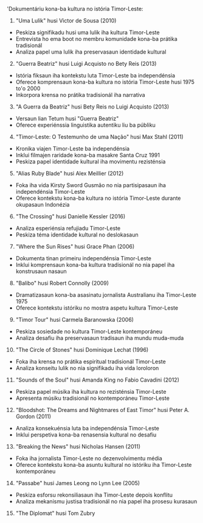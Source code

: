 'Dokumentáriu kona-ba kultura no istória Timor-Leste:

1. "Uma Lulik" husi Victor de Sousa (2010)
- Peskiza signifikadu husi uma lulik iha kultura Timor-Leste
- Entrevista ho ema boot no membru komunidade kona-ba prátika tradisionál
- Analiza papel uma lulik iha preservasaun identidade kultural

2. "Guerra Beatriz" husi Luigi Acquisto no Bety Reis (2013)
- Istória fiksaun iha kontekstu luta Timor-Leste ba independénsia
- Oferece komprensaun kona-ba kultura no istória Timor-Leste husi 1975 to'o 2000
- Inkorpora krensa no prátika tradisionál iha narrativa

3. "A Guerra da Beatriz" husi Bety Reis no Luigi Acquisto (2013)
- Versaun lian Tetum husi "Guerra Beatriz"
- Oferece experiénssia linguistika autentiku liu ba públiku

4. "Timor-Leste: O Testemunho de uma Nação" husi Max Stahl (2011)
- Kronika viajen Timor-Leste ba independénsia
- Inklui filmajen raridade kona-ba masakre Santa Cruz 1991
- Peskiza papel identidade kultural iha movimentu rezisténsia

5. "Alias Ruby Blade" husi Alex Meillier (2012)
- Foka iha vida Kirsty Sword Gusmão no nia partisipasaun iha independénsia Timor-Leste
- Oferece kontekstu kona-ba kultura no istória Timor-Leste durante okupasaun Indonézia

6. "The Crossing" husi Danielle Kessler (2016)
- Analiza esperiénsia refujiadu Timor-Leste
- Peskiza téma identidade kultural no deslokasaun

7. "Where the Sun Rises" husi Grace Phan (2006)
- Dokumenta tinan primeiru independénsia Timor-Leste
- Inklui komprensaun kona-ba kultura tradisionál no nia papel iha konstrusaun nasaun

8. "Balibo" husi Robert Connolly (2009)
- Dramatizasaun kona-ba asasinatu jornalista Australianu iha Timor-Leste 1975
- Oferece kontekstu istóriku no mostra aspetu kultura Timor-Leste

9. "Timor Tour" husi Carmela Baranowska (2006)
- Peskiza sosiedade no kultura Timor-Leste kontemporáneu
- Analiza desafiu iha preservasaun tradisaun iha mundu muda-muda

10. "The Circle of Stones" husi Dominique Lechat (1996)
- Foka iha krensa no prátika espiritual tradisionál Timor-Leste
- Analiza konseitu lulik no nia signifikadu iha vida loroloron

11. "Sounds of the Soul" husi Amanda King no Fabio Cavadini (2012)
- Peskiza papel músika iha kultura no rezisténsia Timor-Leste
- Apresenta músiku tradisionál no kontemporáneu Timor-Leste

12. "Bloodshot: The Dreams and Nightmares of East Timor" husi Peter A. Gordon (2011)
- Analiza konsekuénsia luta ba independénsia Timor-Leste
- Inklui perspetiva kona-ba renasensia kultural no desafiu

13. "Breaking the News" husi Nicholas Hansen (2011)
- Foka iha jornalista Timor-Leste no dezenvolvimentu média
- Oferece kontekstu kona-ba asuntu kultural no istóriku iha Timor-Leste kontemporáneu

14. "Passabe" husi James Leong no Lynn Lee (2005)
- Peskiza esforsu rekonsiliasaun iha Timor-Leste depois konflitu
- Analiza mekanismu justisa tradisionál no nia papel iha prosesu kurasaun

15. "The Diplomat" husi Tom Zubry